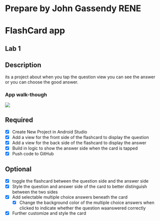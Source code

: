 # Prepare by John Gassendy RENE
# FlashCard app
## Lab 1

## Description
its a project about when you tap the question view you can see the answer or you can choose the good answer.

### App walk-though
<img src="/JohnGassen/FlashCardJohn/tree/master/gif">

## Required
- [x] Create New Project in Android Studio
- [x] Add a view for the front side of the flashcard to display the question
- [x] Add a view for the back side of the flashcard to display the answer
- [x] Build in logic to show the answer side when the card is tapped
- [x] Push code to GitHub
## Optional
- [x] toggle the flashcard between the question side and the answer side
- [x] Style the question and answer side of the card to better distinguish between the two sides
- [x] Add selectable multiple choice answers beneath the card
   - [x] Change the background color of the multiple choice answers when clicked to indicate whether the question waanswered correctly
- [x] Further customize and style the card
